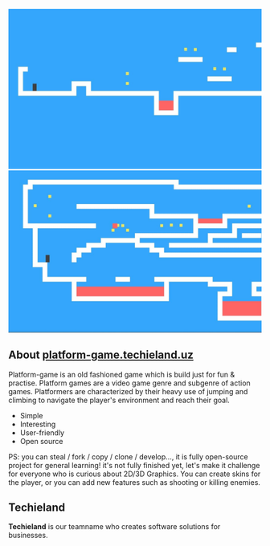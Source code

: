 <p align="center"><a href="https://www.platform-game.techieland.uz"><img src="./img/1.jpg" width="600"><img src="./img/2.jpg" width="600"></a></p>

## About <a href="http://www.platform-game.techieland.uz/"><b>platform-game.techieland.uz</b></a>

Platform-game is an old fashioned game which is build just for fun & practise.
Platform games are a video game genre and subgenre of action games. Platformers are characterized by their heavy use of jumping and climbing to navigate the player's environment and reach their goal.
- Simple
- Interesting
- User-friendly
- Open source

PS: you can steal / fork / copy / clone / develop..., it is fully open-source project for general learning!
it's not fully finished yet, let's make it challenge for everyone who is curious about 2D/3D Graphics. You can create skins for the player, or you can add new features such as shooting or killing enemies.

## Techieland

**Techieland** is our teamname who creates software solutions for businesses.